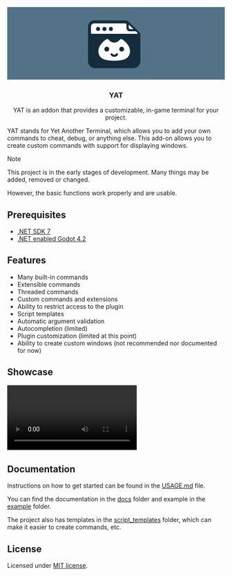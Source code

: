 <div align="center">
	<img src="./docs/assets/yat_icon_baner.png" />
	<h3>YAT</h1>
	<p>YAT is an addon that provides a customizable, in-game terminal for your project.</p>
</div>

YAT stands for Yet Another Terminal, which allows you to add your own commands to cheat, debug, or anything else. This add-on allows you to create custom commands with support for displaying windows.

> [!NOTE]
> This project is in the early stages of development. Many things may be added, removed or changed.
>
> However, the basic functions work properly and are usable.

## Prerequisites

-   [.NET SDK 7](https://dotnet.microsoft.com/en-us/download)
-   [.NET enabled Godot 4.2](https://godotengine.org/download/windows/)

## Features

-   Many built-in commands
-   Extensible commands
-   Threaded commands
-   Custom commands and extensions
-   Ability to restrict access to the plugin
-   Script templates
-   Automatic argument validation
-   Autocompletion (limited)
-   Plugin customization (limited at this point)
-   Ability to create custom windows (not recommended nor documented for now)

## Showcase

<video src="https://github.com/MASSHUU12/godot-yat/assets/61974579/d7ebaafc-380e-4a0e-83ff-40e5fe485f75" controls title="Terminal showcase video"></video>

## Documentation

Instructions on how to get started can be found in the [USAGE.md](./docs/USAGE.md) file.

You can find the documentation in the [docs](./docs/) folder
and example in the [example](../../example/) folder.

The project also has templates in the [script_templates](../../script_templates/) folder, which can make it easier to create commands, etc.

## License

Licensed under [MIT license](./LICENSE).
